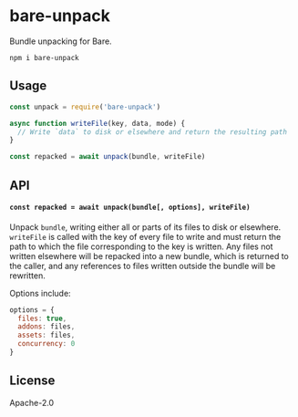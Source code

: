 # bare-unpack

Bundle unpacking for Bare.

```
npm i bare-unpack
```

## Usage

```js
const unpack = require('bare-unpack')

async function writeFile(key, data, mode) {
  // Write `data` to disk or elsewhere and return the resulting path
}

const repacked = await unpack(bundle, writeFile)
```

## API

#### `const repacked = await unpack(bundle[, options], writeFile)`

Unpack `bundle`, writing either all or parts of its files to disk or elsewhere. `writeFile` is called with the key of every file to write and must return the path to which the file corresponding to the key is written. Any files not written elsewhere will be repacked into a new bundle, which is returned to the caller, and any references to files written outside the bundle will be rewritten.

Options include:

```js
options = {
  files: true,
  addons: files,
  assets: files,
  concurrency: 0
}
```

## License

Apache-2.0
